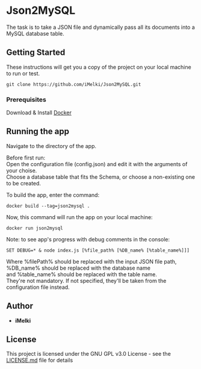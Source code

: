 # Json2MySQL
The task is to take a JSON file and dynamically pass all its documents into a MySQL database table.


## Getting Started
These instructions will get you a copy of the project on your local machine to run or test. 
```
git clone https://github.com/iMelki/Json2MySQL.git
```


### Prerequisites
Download & Install [Docker](https://www.docker.com/get-started)


## Running the app
Navigate to the directory of the app. 

Before first run:   
Open the configuration file (config.json) and edit it with the arguments of your choise.  
Choose a database table that fits the Schema, or choose a non-existing one to be created.  


To build the app, enter the command:
```
docker build --tag=json2mysql .
```

  
Now, this command will run the app on your local machine:

```
docker run json2mysql
```
  
Note: to see app's progress with debug comments in the console:
```
SET DEBUG=* & node index.js [%file_path% [%DB_name% [%table_name%]]]
``` 
  
Where %filePath% should be replaced with the input JSON file path,  
%DB_name% should be replaced with the database name  
and %table_name% should be replaced with the table name.  
They're not mandatory. If not specified, they'll be taken from the configuration file instead.  



## Author
* **iMelki** 


## License
This project is licensed under the GNU GPL v3.0 License - see the [LICENSE.md](LICENSE.md) file for details


